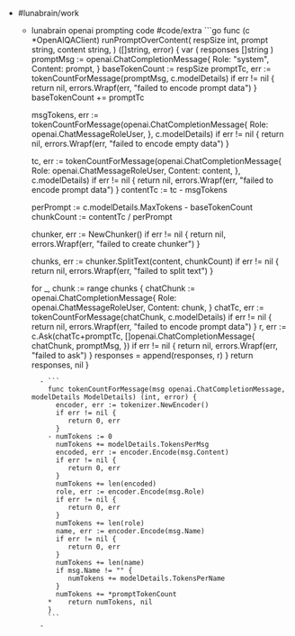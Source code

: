 - #lunabrain/work
	- lunabrain openai prompting code #code/extra ```go
	  func (c *OpenAIQAClient) runPromptOverContent(
	  	respSize int,
	  	prompt string,
	  	content string,
	  ) ([]string, error) {
	  	var (
	  		responses []string
	  	)
	  	promptMsg := openai.ChatCompletionMessage{
	  		Role:    "system",
	  		Content: prompt,
	  	}
	  	baseTokenCount := respSize
	  	promptTc, err := tokenCountForMessage(promptMsg, c.modelDetails)
	  	if err != nil {
	  		return nil, errors.Wrapf(err, "failed to encode prompt data")
	  	}
	  	baseTokenCount += promptTc
	  
	  	msgTokens, err := tokenCountForMessage(openai.ChatCompletionMessage{
	  		Role: openai.ChatMessageRoleUser,
	  	}, c.modelDetails)
	  	if err != nil {
	  		return nil, errors.Wrapf(err, "failed to encode empty data")
	  	}
	  
	  	tc, err := tokenCountForMessage(openai.ChatCompletionMessage{
	  		Role:    openai.ChatMessageRoleUser,
	  		Content: content,
	  	}, c.modelDetails)
	  	if err != nil {
	  		return nil, errors.Wrapf(err, "failed to encode prompt data")
	  	}
	  	contentTc := tc - msgTokens
	  
	  	perPrompt := c.modelDetails.MaxTokens - baseTokenCount
	  	chunkCount := contentTc / perPrompt
	  
	  	chunker, err := NewChunker()
	  	if err != nil {
	  		return nil, errors.Wrapf(err, "failed to create chunker")
	  	}
	  
	  	chunks, err := chunker.SplitText(content, chunkCount)
	  	if err != nil {
	  		return nil, errors.Wrapf(err, "failed to split text")
	  	}
	  
	  	for _, chunk := range chunks {
	  		chatChunk := openai.ChatCompletionMessage{
	  			Role:    openai.ChatMessageRoleUser,
	  			Content: chunk,
	  		}
	  		chatTc, err := tokenCountForMessage(chatChunk, c.modelDetails)
	  		if err != nil {
	  			return nil, errors.Wrapf(err, "failed to encode prompt data")
	  		}
	  		r, err := c.Ask(chatTc+promptTc, []openai.ChatCompletionMessage{
	  			chatChunk,
	  			promptMsg,
	  		})
	  		if err != nil {
	  			return nil, errors.Wrapf(err, "failed to ask")
	  		}
	  		responses = append(responses, r)
	  	}
	  	return responses, nil
	  }
	  ```
		- ```
		  func tokenCountForMessage(msg openai.ChatCompletionMessage, modelDetails ModelDetails) (int, error) {
		    encoder, err := tokenizer.NewEncoder()
		    if err != nil {
		       return 0, err
		    }
		  - numTokens := 0
		    numTokens += modelDetails.TokensPerMsg
		    encoded, err := encoder.Encode(msg.Content)
		    if err != nil {
		       return 0, err
		    }
		    numTokens += len(encoded)
		    role, err := encoder.Encode(msg.Role)
		    if err != nil {
		       return 0, err
		    }
		    numTokens += len(role)
		    name, err := encoder.Encode(msg.Name)
		    if err != nil {
		       return 0, err
		    }
		    numTokens += len(name)
		    if msg.Name != "" {
		       numTokens += modelDetails.TokensPerName
		    }
		    numTokens += *promptTokenCount
		  *    return numTokens, nil
		  }
		  ```
		-